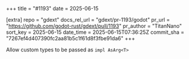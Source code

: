+++
title = "#1193"
date = 2025-06-15

[extra]
repo = "gdext"
docs_rel_url = "gdext/pr-1193/godot"
pr_url = "https://github.com/godot-rust/gdext/pull/1193"
pr_author = "TitanNano"
sort_key = 2025-06-15
date_time = 2025-06-15T07:36:25Z
commit_sha = "7267ef4d407390fc2aa81b5c1f61d8f3fbe91da6"
+++

Allow custom types to be passed as `impl AsArg<T>`
